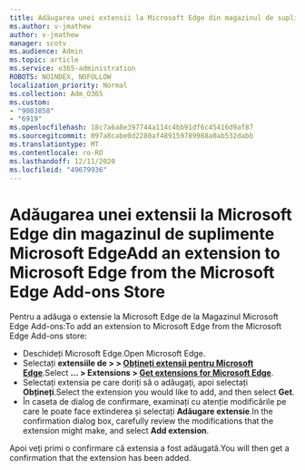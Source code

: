 ```yaml
---
title: Adăugarea unei extensii la Microsoft Edge din magazinul de suplimente Microsoft Edge
ms.author: v-jmathew
author: v-jmathew
manager: scotv
ms.audience: Admin
ms.topic: article
ms.service: o365-administration
ROBOTS: NOINDEX, NOFOLLOW
localization_priority: Normal
ms.collection: Adm_O365
ms.custom:
- "9003858"
- "6919"
ms.openlocfilehash: 18c7a6a8e397744a114c4bb91df6c45416d9af87
ms.sourcegitcommit: 097a8cabe0d2280af489159789988a0ab532dabb
ms.translationtype: MT
ms.contentlocale: ro-RO
ms.lasthandoff: 12/11/2020
ms.locfileid: "49679936"
---
```

# <a name="add-an-extension-to-microsoft-edge-from-the-microsoft-edge-add-ons-store"></a><span data-ttu-id="cb681-102">Adăugarea unei extensii la Microsoft Edge din magazinul de suplimente Microsoft Edge</span><span class="sxs-lookup"><span data-stu-id="cb681-102">Add an extension to Microsoft Edge from the Microsoft Edge Add-ons Store</span></span>

<span data-ttu-id="cb681-103">Pentru a adăuga o extensie la Microsoft Edge de la Magazinul Microsoft Edge Add-ons:</span><span class="sxs-lookup"><span data-stu-id="cb681-103">To add an extension to Microsoft Edge from the Microsoft Edge Add-ons store:</span></span>

- <span data-ttu-id="cb681-104">Deschideți Microsoft Edge.</span><span class="sxs-lookup"><span data-stu-id="cb681-104">Open Microsoft Edge.</span></span>
- <span data-ttu-id="cb681-105">Selectați **extensiile de > > [Obțineți extensii pentru Microsoft Edge](https://go.microsoft.com/fwlink/?linkid=2136408)**.</span><span class="sxs-lookup"><span data-stu-id="cb681-105">Select **... > Extensions > [Get extensions for Microsoft Edge](https://go.microsoft.com/fwlink/?linkid=2136408)**.</span></span>
- <span data-ttu-id="cb681-106">Selectați extensia pe care doriți să o adăugați, apoi selectați **Obțineți**.</span><span class="sxs-lookup"><span data-stu-id="cb681-106">Select the extension you would like to add, and then select **Get**.</span></span>
- <span data-ttu-id="cb681-107">În caseta de dialog de confirmare, examinați cu atenție modificările pe care le poate face extinderea și selectați **Adăugare extensie**.</span><span class="sxs-lookup"><span data-stu-id="cb681-107">In the confirmation dialog box, carefully review the modifications that the extension might make, and select **Add extension**.</span></span>

<span data-ttu-id="cb681-108">Apoi veți primi o confirmare că extensia a fost adăugată.</span><span class="sxs-lookup"><span data-stu-id="cb681-108">You will then get a confirmation that the extension has been added.</span></span>
